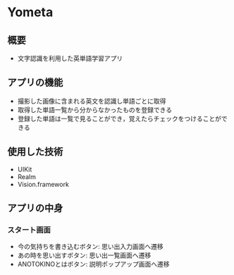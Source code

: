 # Yometa

## 概要
- 文字認識を利用した英単語学習アプリ

## アプリの機能
- 撮影した画像に含まれる英文を認識し単語ごとに取得
- 取得した単語一覧から分からなかったものを登録できる
- 登録した単語は一覧で見ることができ，覚えたらチェックをつけることができる

## 使用した技術
- UIKit
- Realm
- Vision.framework

## アプリの中身
### スタート画面
- 今の気持ちを書き込むボタン: 思い出入力画面へ遷移
- あの時を思い出すボタン: 思い出一覧画面へ遷移
- ANOTOKINOとはボタン: 説明ポップアップ画面へ遷移

